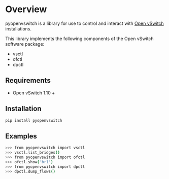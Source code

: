 Overview
========

pyopenvswitch is a library for use to control and interact with [Open vSwitch](openvswitch.org) installations.  

This library implements the following components of the Open vSwitch software package:

- vsctl
- ofctl
- dpctl

Requirements
------------

- Open vSwitch 1.10 +

Installation
------------

```bash
pip install pyopenvswitch
```

Examples
--------

```bash
>>> from pyopenvswitch import vsctl
>>> vsctl.list_bridges()
>>> from pyopenvswitch import ofctl
>>> ofctl.show('br1')
>>> from pyopenvswitch import dpctl
>>> dpctl.dump_flows()
```
